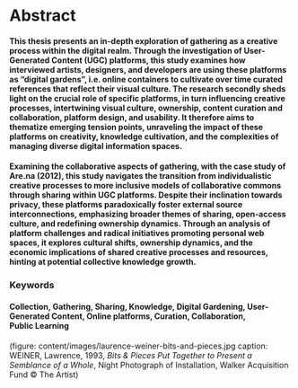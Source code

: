 # Abstract

#### This thesis presents an in-depth exploration of&nbsp;gathering as a creative process within the digital realm. Through the investigation of User-Generated Content (UGC) platforms, this study examines how interviewed artists, designers, and developers are using these platforms as “digital gardens”, i.e. online containers to cultivate over time curated references that reflect their visual culture. The research secondly sheds light on the crucial role of specific platforms, in turn influencing creative processes, intertwining visual culture, ownership, content curation and collaboration, platform design, and usability. It&nbsp;therefore aims to thematize emerging tension points, unraveling the impact of these platforms on creativity, knowledge cultivation, and the complexities of managing diverse digital information spaces.


#### Examining the collaborative aspects of gathering, with the case study of <span class="arena">Are.na</span> (2012), this study navigates the transition from individualistic creative processes to more inclusive models of collaborative commons through sharing within UGC&nbsp;platforms. Despite their inclination towards privacy, these platforms paradoxically foster external source interconnections, emphasizing broader themes of sharing, open-access culture, and redefining ownership dynamics. Through an analysis of platform challenges and radical initiatives promoting personal web spaces, it explores cultural shifts, ownership dynamics, and&nbsp;the economic implications of shared creative processes and resources, hinting at potential collective knowledge growth.

### Keywords

#### Collection, Gathering, Sharing, Knowledge, Digital Gardening, User-Generated Content, Online&nbsp;platforms, Curation, Collaboration, Public&nbsp;Learning

(figure: content/images/laurence-weiner-bits-and-pieces.jpg caption: WEINER, Lawrence, 1993, *Bits & Pieces Put Together to Present a Semblance of a Whole*, Night Photograph of Installation, Walker Acquisition Fund © The Artist)